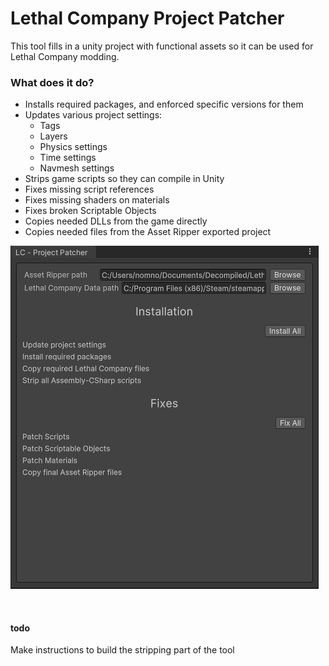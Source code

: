 ﻿# Lethal Company Project Patcher

This tool fills in a unity project with functional assets so it can be used for Lethal Company modding.

### What does it do?

- Installs required packages, and enforced specific versions for them
- Updates various project settings:
  - Tags
  - Layers
  - Physics settings
  - Time settings
  - Navmesh settings
- Strips game scripts so they can compile in Unity
- Fixes missing script references
- Fixes missing shaders on materials
- Fixes broken Scriptable Objects
- Copies needed DLLs from the game directly
- Copies needed files from the Asset Ripper exported project

![image](./Images~/preview.png)

<br/>

#### todo
Make instructions to build the stripping part of the tool